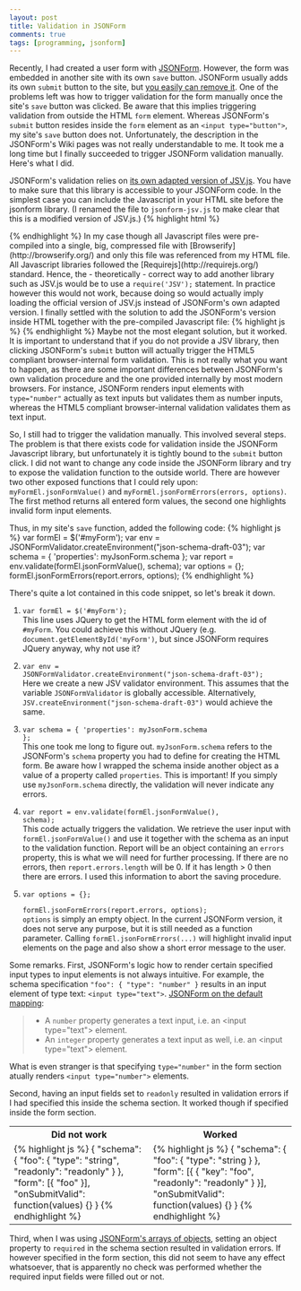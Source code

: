 ```yaml
---
layout: post
title: Validation in JSONForm
comments: true
tags: [programming, jsonform]
---
```

Recently, I had created a user form with [JSONForm](https://github.com/joshfire/jsonform). However, the form was embedded in another site with its own <code>save</code> button. JSONForm usually adds its own <code>submit</code> button to the site, but [you easily can remove it](https://github.com/joshfire/jsonform/wiki#fields-submit). One of the problems left was how to trigger validation for the form manually once the site's <code>save</code> button was clicked. Be aware that this implies triggering validation from outside the HTML <code>form</code> element. Whereas JSONForm's <code>submit</code> button resides inside the <code>form</code> element as an <code>&lt;input type="button"&gt;</code>, my site's <code>save</code> button does not. Unfortunately, the description in the JSONForm's Wiki pages was not really understandable to me. It took me a long time but I finally succeeded to trigger JSONForm validation manually. Here's what I did.<!--more-->

JSONForm's validation relies on [its own adapted version of JSV.js](https://github.com/joshfire/jsonform/blob/master/deps/opt/jsv.js). You have to make sure that this library is accessible to your JSONForm code. In the simplest case you can include the Javascript in your HTML site before the jsonform library. (I renamed the file to <code>jsonform-jsv.js</code> to make clear that this is a modified version of JSV.js.)
{% highlight html %}
<html>
<head></head>
<body>
    <script type="text/javascript" src="deps/jquery.min.js"></script>
    <script type="text/javascript" src="deps/underscore.js"></script>
    <script type="text/javascript" src="deps/opt/jsonform-jsv.js"></script>
    <script type="text/javascript" src="lib/jsonform.js"></script>
</body>
{% endhighlight %}
In my case though all Javascript files were pre-compiled into a single, big, compressed file with [Browserify](http://browserify.org/) and only this file was referenced from my HTML file. All Javascript libraries followed the [Requirejs](http://requirejs.org/) standard. Hence, the - theoretically - correct way to add another library such as JSV.js would be to use a <code>require('JSV');</code> statement. In practice however this would not work, because doing so would actually imply loading the official version of JSV.js instead of JSONForm's own adapted version. I finally settled with the solution to add the JSONForm's version inside HTML together with the pre-compiled Javascript file:
{% highlight js %}
<html>
<head></head>
<body>
    <script type="text/javascript" src="jsonform-jsv.js"></script>
    <script type="text/javascript" src="my-precompiled-js-lib.js"></script>
</body>
{% endhighlight %}
Maybe not the most elegant solution, but it worked. It is important to understand that if you do not provide a JSV library, then clicking JSONForm's <code>submit</code> button will actually trigger the HTML5 compliant browser-internal form validation. This is not really what you want to happen, as there are some important differences between JSONForm's own validation procedure and the one provided internally by most modern browsers. For instance, JSONForm renders input elements with <code>type="number"</code> actually as text inputs but validates them as number inputs, whereas the HTML5 compliant browser-internal validation validates them as text input.

So, I still had to trigger the validation manually. This involved several steps. The problem is that there exists code for validation inside the JSONForm Javascript library, but unfortunately it is tightly bound to the <code>submit</code> button click. I did not want to change any code inside the JSONForm library and try to expose the validation function to the outside world. There are however two other exposed functions that I could rely upon: <code>myFormEl.jsonFormValue()</code> and <code>myFormEl.jsonFormErrors(errors, options)</code>. The first method returns all entered form values, the second one highlights invalid form input elements.

Thus, in my site's <code>save</code> function, added the following code:
{% highlight js %}
var formEl = $('#myForm');
var env = JSONFormValidator.createEnvironment("json-schema-draft-03");
var schema = { 'properties': myJsonForm.schema };
var report = env.validate(formEl.jsonFormValue(), schema);
var options = {};
formEl.jsonFormErrors(report.errors, options);
{% endhighlight %}

There's quite a lot contained in this code snippet, so let's break it down.

1. <code>var formEl = $('#myForm');</code>  
This line uses JQuery to get the HTML form element with the id of <code>#myForm</code>. You could achieve this without JQuery (e.g. <code>document.getElementById('myForm')</code>, but since JSONForm requires JQuery anyway, why not use it?

2. <code>var env = JSONFormValidator.createEnvironment("json-schema-draft-03");</code>  
Here we create a new JSV validator environment. This assumes that the variable <code>JSONFormValidator</code> is globally accessible. Alternatively, <code>JSV.createEnvironment("json-schema-draft-03")</code> would achieve the same.

3. <code>var schema = { 'properties': myJsonForm.schema };</code>  
This one took me long to figure out. <code>myJsonForm.schema</code> refers to the JSONForm's <code>schema</code> property you had to define for creating the HTML form. Be aware how I wrapped the schema inside another object as a value of a property called <code>properties</code>. This is important! If you simply use <code>myJsonForm.schema</code> directly, the validation will never indicate any errors.

4. <code>var report = env.validate(formEl.jsonFormValue(), schema);</code>  
This code actually triggers the validation. We retrieve the user input with <code>formEl.jsonFormValue()</code> and use it together with the schema as an input to the validation function. Report will be an object containing an <code>errors</code> property, this is what we will need for further processing. If there are no errors, then <code>report.errors.length</code> will be 0. If it has length > 0 then there are errors. I used this information to abort the saving procedure.

5. <code>var options = {};  
formEl.jsonFormErrors(report.errors, options);</code>  
<code>options</code> is simply an empty object. In the current JSONForm version, it does not serve any purpose, but it is still needed as a function parameter. Calling <code>formEl.jsonFormErrors(...)</code> will highlight invalid input elements on the page and also show a short error message to the user.

Some remarks. First, JSONForm's logic how to render certain specified input types to input elements is not always intuitive. For example, the schema specification <code>"foo": { "type": "number" }</code> results in an input element of type text: <code>&lt;input type="text"&gt;</code>. [JSONForm on the default mapping](https://github.com/joshfire/jsonform/wiki#default-mapping):
<blockquote><ul>
<li>A <code>number</code> property generates a text input, i.e. an &lt;input type="text"&gt; element.</li>
<li>An <code>integer</code> property generates a text input as well, i.e. an &lt;input type="text"&gt; element.</li></ul></blockquote>
What is even stranger is that specifying <code>type="number"</code> in the form section atually renders <code>&lt;input type="number"&gt;</code> elements.

Second, having an input fields set to <code>readonly</code> resulted in validation errors if I had specified this inside the schema section. It worked though if specified inside the form section.

<table>
  <tr>
    <th>Did not work</th>
    <th>Worked</th>
  </tr>
  <tr>
    <td>
{% highlight js %}
{
  "schema": {
    "foo": {
      "type": "string",
      "readonly": "readonly"
    }
  },
  "form": [{
    "foo"
  }],
  "onSubmitValid": function(values) {}
}
{% endhighlight %}
    </td>
    <td>
{% highlight js %}
{
  "schema": {
    "foo": {
      "type": "string
    }
  },
  "form": [{
    {
      "key": "foo",
      "readonly": "readonly"
    }
  }],
  "onSubmitValid": function(values) {}
}
{% endhighlight %}
    </td>
  </tr>
</table>

Third, when I was using [JSONForm's arrays of objects](https://github.com/joshfire/jsonform/wiki#fields-arrays), setting an object property to <code>required</code> in the schema section resulted in validation errors. If however specified in the form section, this did not seem to have any effect whatsoever, that is apparently no check was performed whether the required input fields were filled out or not.